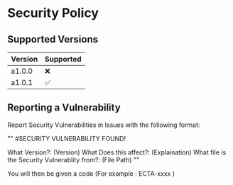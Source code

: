 # Security Policy

## Supported Versions

| Version | Supported          |
| ------- | ------------------ |
| a1.0.0  | :x:                |
| a1.0.1  | ✅                |


## Reporting a Vulnerability

Report Security Vulnerabilities in Issues with the following format:

""
#SECURITY VULNERABILITY FOUND!

What Version?:
 (Version)
What Does this affect?:
 (Explaination)
What file is the Security Vulnerablity from?:
 (File Path)
""

You will then be given a code (For example : ECTA-xxxx )

